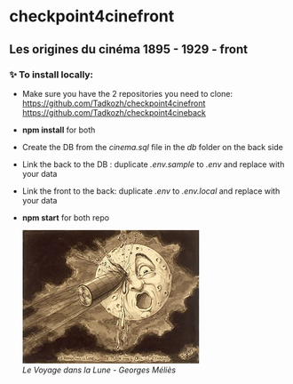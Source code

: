 # checkpoint4cinefront
## Les origines du cinéma 1895 - 1929 - front

### ✨ To install locally:

- Make sure you have the 2 repositories you need to clone:  
https://github.com/Tadkozh/checkpoint4cinefront  
https://github.com/Tadkozh/checkpoint4cineback
- **npm install** for both

- Create the DB from the *cinema.sql* file in the *db* folder on the back side  
- Link the back to the DB : duplicate *.env.sample* to *.env* and replace with your data

- Link the front to the back: duplicate *.env* to *.env.local* and replace with your data

- **npm start** for both repo

    ![Le voyage dans la lune - Méliès](src/assets/Le_voyage_dans_la_lune.jpg)  
    *Le Voyage dans la Lune - Georges Méliès*
